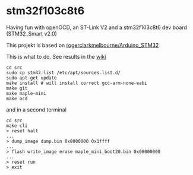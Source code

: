 # stm32f103c8t6
Having fun with openOCD, an ST-Link V2 and a stm32f103c8t6 dev board (STM32_Smart v2.0)

This projekt is based on [rogerclarkmelbourne/Arduino_STM32](https://github.com/rogerclarkmelbourne/Arduino_STM32/wiki/Programming-an-STM32F103XXX-with-a-generic-%22ST-Link-V2%22-programmer-from-Linux)

This is what to do. See results in the [wiki](https://github.com/leakim/stm32f103c8t6/wiki) 

```
cd src
sudo cp stm32.list /etc/apt/sources.list.d/
sudo apt-get update
make install # will install correct gcc-arm-none-eabi
make git
make maple-mini
make ocd
```

and in a second terminal

```
cd src
make cli
> reset halt
...
> dump_image dump.bin 0x8000000 0x1ffff
...
> flash write_image erase maple_mini_boot20.bin 0x08000000
...
> reset run
> exit
```
